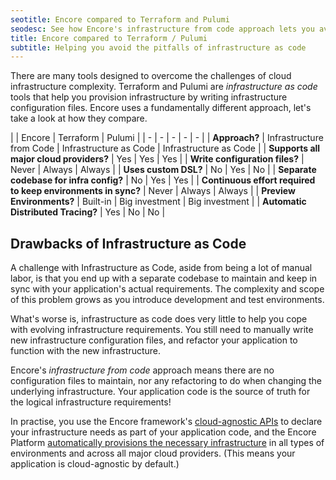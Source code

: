 ```yaml
---
seotitle: Encore compared to Terraform and Pulumi
seodesc: See how Encore's infrastructure from code approach lets you avoid the common pitfalls of infrastructure as code solutions like Terraform and Pulumi.
title: Encore compared to Terraform / Pulumi
subtitle: Helping you avoid the pitfalls of infrastructure as code
---
```


There are many tools designed to overcome the challenges of cloud infrastructure complexity.
Terraform and Pulumi are _infrastructure as code_ tools that help you provision infrastructure by writing infrastructure configuration files. Encore uses a fundamentally different approach, let's take a look at how they compare.

|  | Encore | Terraform | Pulumi |
| - | - | - | - | - |
| **Approach?** | Infrastructure from Code | Infrastructure as Code | Infrastructure as Code |
| **Supports all major cloud providers?** | Yes | Yes | Yes |
| **Write configuration files?** | Never | Always | Always |
| **Uses custom DSL?** | No | Yes | No |
| **Separate codebase for infra config?** | No | Yes | Yes |
| **Continuous effort required to keep environments in sync?** | Never | Always | Always |
| **Preview Environments?** | Built-in | Big investment | Big investment |
| **Automatic Distributed Tracing?** | Yes | No | No |

## Drawbacks of Infrastructure as Code

A challenge with Infrastructure as Code, aside from being a lot of manual labor, is that you end up with a separate codebase to maintain and keep in sync with your application's actual requirements. The complexity and scope of this problem grows as you introduce development and test environments.

What's worse is, infrastructure as code does very little to help you cope with evolving infrastructure requirements. You still need to manually write new infrastructure configuration files, and refactor your application to function with the new infrastructure.

Encore's _infrastructure from code_ approach means there are no configuration files to maintain, nor any refactoring to do when changing the underlying infrastructure. Your application code is the source of truth for the logical infrastructure requirements!

In practise, you use the Encore framework's [cloud-agnostic APIs](/docs/primitives/overview) to declare your infrastructure needs as part of your application code, and the Encore Platform [automatically provisions the necessary infrastructure](/docs/deploy/infra) in all types of environments and across all major cloud providers.
(This means your application is cloud-agnostic by default.)